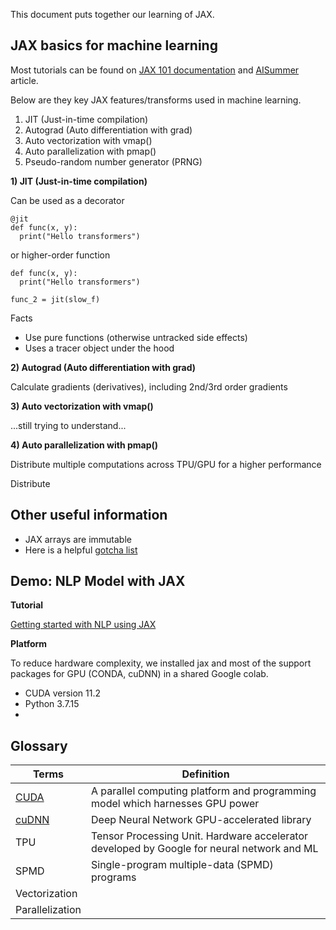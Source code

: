 This document puts together our learning of JAX.

## JAX basics for machine learning

Most tutorials can be found on [JAX 101 documentation](https://jax.readthedocs.io/en/latest/jax-101/index.html) and [AISummer](https://theaisummer.com/jax/) article.


Below are they key JAX features/transforms used in machine learning. 

1) JIT (Just-in-time compilation)
2) Autograd (Auto differentiation with grad)
3) Auto vectorization with vmap()
4) Auto parallelization with pmap()
5) Pseudo-random number generator (PRNG)

**1) JIT (Just-in-time compilation)**

Can be used as a decorator 
```
@jit
def func(x, y):
  print("Hello transformers")
```

or higher-order function

```
def func(x, y):
  print("Hello transformers")
  
func_2 = jit(slow_f)
```

Facts
- Use pure functions (otherwise untracked side effects)
- Uses a tracer object under the hood

**2) Autograd (Auto differentiation with grad)**
 
Calculate gradients (derivatives), including 2nd/3rd order gradients 

**3) Auto vectorization with vmap()**

...still trying to understand...

**4) Auto parallelization with pmap()**

Distribute multiple computations across TPU/GPU for a higher performance

Distribute 

## Other useful information
- JAX arrays are immutable 
- Here is a helpful [gotcha list](https://github.com/google/jax#current-gotchas)

## Demo: NLP Model with JAX

**Tutorial**

[Getting started with NLP using JAX](https://www.kaggle.com/code/guillemkami/getting-started-with-nlp-using-jax/notebook)

**Platform**

To reduce hardware complexity, we installed jax and most of the support packages for GPU (CONDA, cuDNN) in a shared Google colab.
- CUDA version 11.2
- Python 3.7.15
- 

## Glossary

| Terms  | Definition |
| ------------- | ------------- |
| [CUDA](https://developer.nvidia.com/cuda-downloads)  |  A parallel computing platform and programming model which harnesses GPU power |
| [cuDNN](https://developer.nvidia.com/CUDNN) | Deep Neural Network GPU-accelerated library |
| TPU | Tensor Processing Unit. Hardware accelerator developed by Google for neural network and ML  |
| SPMD | Single-program multiple-data (SPMD) programs |
| Vectorization | |
| Parallelization | |
